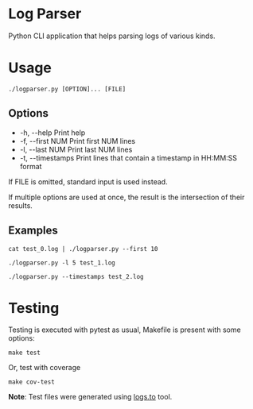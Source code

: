 # Log Parser
Python CLI application that helps parsing logs of various kinds.


# Usage

`./logparser.py [OPTION]... [FILE]`

## Options

* -h, --help         Print help
* -f, --first NUM    Print first NUM lines
* -l, --last NUM     Print last NUM lines
* -t, --timestamps   Print lines that contain a timestamp in HH:MM:SS format

If FILE is omitted, standard input is used instead.

If multiple options are used at once, the result is the intersection of their
results.

## Examples

`cat test_0.log | ./logparser.py --first 10`

`./logparser.py -l 5 test_1.log`

`./logparser.py --timestamps test_2.log`



# Testing

Testing is executed with pytest as usual, Makefile is present with some options: 

`make test`

Or, test with coverage

`make cov-test`

**Note**: Test files were generated using [logs.to](https://www.logs.to/) tool.
